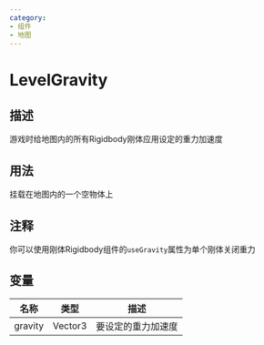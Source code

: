 ```yaml
---
category: 
- 组件
- 地图
---
```

# LevelGravity
## 描述

游戏时给地图内的所有Rigidbody刚体应用设定的重力加速度

## 用法

挂载在地图内的一个空物体上

## 注释

你可以使用刚体Rigidbody组件的`useGravity`属性为单个刚体关闭重力

## 变量
| 名称 | 类型 | 描述 |
| ----------- | ----------- | ----------- |
| gravity | Vector3 | 要设定的重力加速度 |
